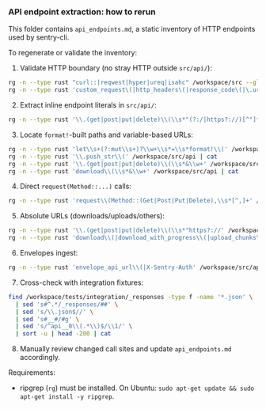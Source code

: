 ### API endpoint extraction: how to rerun

This folder contains `api_endpoints.md`, a static inventory of HTTP endpoints used by sentry-cli.

To regenerate or validate the inventory:

1) Validate HTTP boundary (no stray HTTP outside `src/api/`):

```bash
rg -n --type rust "curl::|reqwest|hyper|ureq|isahc" /workspace/src --glob '!src/api/**' --hidden | cat
rg -n --type rust 'custom_request\(|http_headers\(|response_code\(|\.url\("https?://' /workspace/src --glob '!src/api/**' --hidden | cat
```

2) Extract inline endpoint literals in `src/api/`:

```bash
rg -n --type rust '\\.(get|post|put|delete)\\(\\s*"(?:/|https?://)[^"]*"' /workspace/src/api | cat
```

3) Locate `format!`-built paths and variable-based URLs:

```bash
rg -n --type rust 'let\\s+(?:mut\\s+)?\\w+\\s*=\\s*format!\\(' /workspace/src/api | cat
rg -n --type rust '\\.push_str\\(' /workspace/src/api | cat
rg -n --type rust '\\.(get|post|put|delete)\\(\\s*&\\w+' /workspace/src/api | cat
rg -n --type rust 'download\\(\\s*&\\w+' /workspace/src/api | cat
```

4) Direct `request(Method::...)` calls:

```bash
rg -n --type rust 'request\\(Method::(Get|Post|Put|Delete),\\s*[^,]+' /workspace/src/api | cat
```

5) Absolute URLs (downloads/uploads/others):

```bash
rg -n --type rust '\\.(get|post|put|delete)\\(\\s*"https?://' /workspace/src/api | cat
rg -n --type rust 'download\\(|download_with_progress\\(|upload_chunks\\(' /workspace/src | cat
```

6) Envelopes ingest:

```bash
rg -n --type rust 'envelope_api_url\\(|X-Sentry-Auth' /workspace/src/api/envelopes_api.rs | cat
```

7) Cross-check with integration fixtures:

```bash
find /workspace/tests/integration/_responses -type f -name '*.json' \
  | sed 's#^.*/_responses/##' \
  | sed 's/\\.json$//' \
  | sed 's#__#/#g' \
  | sed 's/^api__0\\(.*\\)$/\\1/' \
  | sort -u | head -200 | cat
```

8) Manually review changed call sites and update `api_endpoints.md` accordingly.

Requirements:
- ripgrep (`rg`) must be installed. On Ubuntu: `sudo apt-get update && sudo apt-get install -y ripgrep`.

